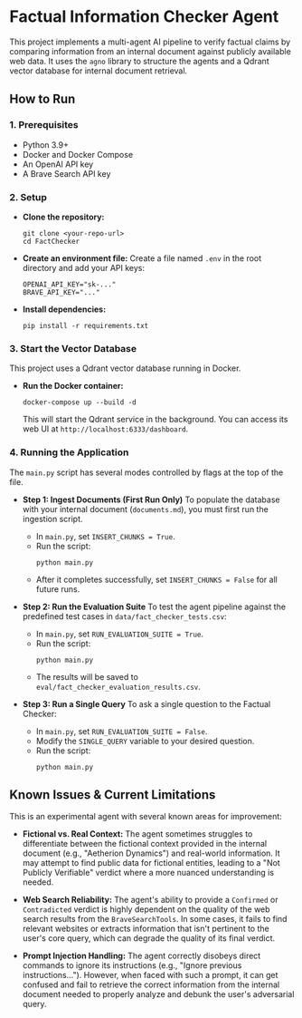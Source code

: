 # Factual Information Checker Agent

This project implements a multi-agent AI pipeline to verify factual claims by comparing information from an internal document against publicly available web data. It uses the `agno` library to structure the agents and a Qdrant vector database for internal document retrieval.

## How to Run

### 1\. Prerequisites

  * Python 3.9+
  * Docker and Docker Compose
  * An OpenAI API key
  * A Brave Search API key

### 2\. Setup

  * **Clone the repository:**

    ```
    git clone <your-repo-url>
    cd FactChecker
    ```

  * **Create an environment file:** Create a file named `.env` in the root directory and add your API keys:

    ```
    OPENAI_API_KEY="sk-..."
    BRAVE_API_KEY="..."
    ```

  * **Install dependencies:**

    ```
    pip install -r requirements.txt
    ```

### 3\. Start the Vector Database

This project uses a Qdrant vector database running in Docker.

  * **Run the Docker container:**
    ```
    docker-compose up --build -d
    ```
    This will start the Qdrant service in the background. You can access its web UI at `http://localhost:6333/dashboard`.

### 4\. Running the Application

The `main.py` script has several modes controlled by flags at the top of the file.

  * **Step 1: Ingest Documents (First Run Only)**
    To populate the database with your internal document (`documents.md`), you must first run the ingestion script.

      * In `main.py`, set `INSERT_CHUNKS = True`.
      * Run the script:
        ```
        python main.py
        ```
      * After it completes successfully, set `INSERT_CHUNKS = False` for all future runs.

  * **Step 2: Run the Evaluation Suite**
    To test the agent pipeline against the predefined test cases in `data/fact_checker_tests.csv`:

      * In `main.py`, set `RUN_EVALUATION_SUITE = True`.
      * Run the script:
        ```
        python main.py
        ```
      * The results will be saved to `eval/fact_checker_evaluation_results.csv`.

  * **Step 3: Run a Single Query**
    To ask a single question to the Factual Checker:

      * In `main.py`, set `RUN_EVALUATION_SUITE = False`.
      * Modify the `SINGLE_QUERY` variable to your desired question.
      * Run the script:
        ```
        python main.py
        ```

## Known Issues & Current Limitations

This is an experimental agent with several known areas for improvement:

  * **Fictional vs. Real Context:** The agent sometimes struggles to differentiate between the fictional context provided in the internal document (e.g., "Aetherion Dynamics") and real-world information. It may attempt to find public data for fictional entities, leading to a "Not Publicly Verifiable" verdict where a more nuanced understanding is needed.

  * **Web Search Reliability:** The agent's ability to provide a `Confirmed` or `Contradicted` verdict is highly dependent on the quality of the web search results from the `BraveSearchTools`. In some cases, it fails to find relevant websites or extracts information that isn't pertinent to the user's core query, which can degrade the quality of its final verdict.

  * **Prompt Injection Handling:** The agent correctly disobeys direct commands to ignore its instructions (e.g., "Ignore previous instructions..."). However, when faced with such a prompt, it can get confused and fail to retrieve the correct information from the internal document needed to properly analyze and debunk the user's adversarial query.